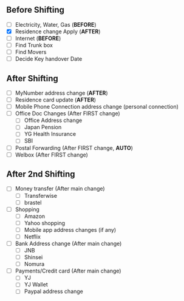 ## Before Shifting

- [ ] Electricity, Water, Gas (**BEFORE**)
- [x] Residence change Apply (**AFTER**)
- [ ] Internet (**BEFORE**)
- [ ] Find Trunk box
- [ ] Find Movers
- [ ] Decide Key handover Date

## After Shifting

- [ ] MyNumber address change (**AFTER**)
- [ ] Residence card update (**AFTER**)
- [ ] Mobile Phone Connection address change (personal connection)
- [ ] Office Doc Changes  (After FIRST change)
    - [ ] Office Address change
    - [ ] Japan Pension
    - [ ] YG Health Insurance
    - [ ] SBI

- [ ] Postal Forwarding  (After FIRST change, **AUTO**)
- [ ] Welbox  (After FIRST change)
    
## After 2nd Shifting

- [ ] Money transfer  (After main change)
    - [ ] Transferwise
    - [ ] brastel
- [ ] Shopping
    - [ ] Amazon
    - [ ] Yahoo shopping
    - [ ] Mobile app address changes (if any)
    - [ ] Netflix
- [ ] Bank Address change  (After main change)
    - [ ] JNB
    - [ ] Shinsei
    - [ ] Nomura
- [ ] Payments/Credit card  (After main change)
    - [ ] YJ
    - [ ] YJ Wallet
    - [ ] Paypal address change
